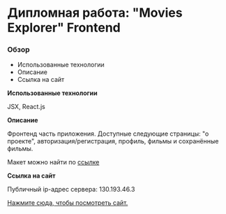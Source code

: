 # Дипломная работа: "Movies Explorer" Frontend

### Обзор

* Использованные технологии
* Описание
* Ссылка на сайт

**Использованные технологии**

JSX, React.js

**Описание**

Фронтенд часть приложения. Доступные следующие страницы: "о проекте", авторизация/регистрация, профиль, фильмы и сохранённые фильмы.

Макет можно найти по [ссылке](https://www.figma.com/file/R4p0VfGPOThpWxeghXlRLP/Diploma-Copy?node-id=891%3A3857)

**Ссылка на сайт**

Публичный ip-адрес сервера: 130.193.46.3

[Нажмите сюда, чтобы посмотреть сайт.](https://gendra.movies.nomoredomains.club/)
